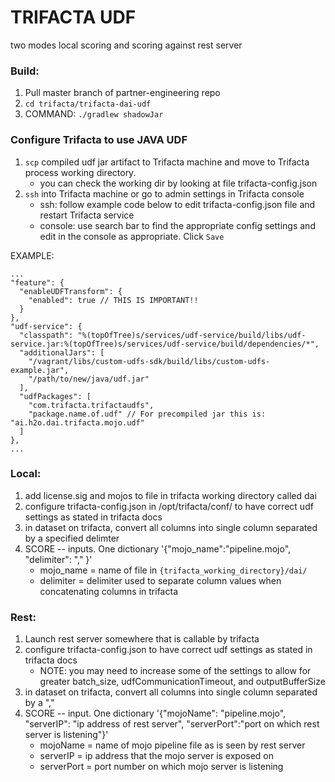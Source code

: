 # TRIFACTA UDF

two modes local scoring and scoring against rest server

### Build:
1. Pull master branch of partner-engineering repo
2. `cd trifacta/trifacta-dai-udf`
3. COMMAND: `./gradlew shadowJar`

### Configure Trifacta to use JAVA UDF
1. `scp` compiled udf jar artifact to Trifacta machine and move to Trifacta process working directory.
    * you can check the working dir by looking at file trifacta-config.json
2. `ssh` into Trifacta machine or go to admin settings in Trifacta console
    * ssh: follow example code below to edit trifacta-config.json file and restart Trifacta service
    * console: use search bar to find the appropriate config settings and edit in the console as appropriate. Click `Save`

EXAMPLE:
```
...
"feature": {
  "enableUDFTransform": {
    "enabled": true // THIS IS IMPORTANT!!
  }
},
"udf-service": {
  "classpath": "%(topOfTree)s/services/udf-service/build/libs/udf-service.jar:%(topOfTree)s/services/udf-service/build/dependencies/*",
  "additionalJars": [
    "/vagrant/libs/custom-udfs-sdk/build/libs/custom-udfs-example.jar",
    "/path/to/new/java/udf.jar"
  ],
  "udfPackages": [
    "com.trifacta.trifactaudfs",
    "package.name.of.udf" // For precompiled jar this is: "ai.h2o.dai.trifacta.mojo.udf"
  ]
},
...
```

### Local:
1. add license.sig and mojos to file in trifacta working directory called dai
2. configure trifacta-config.json in /opt/trifacta/conf/ to have correct udf settings as stated in trifacta docs
3. in dataset on trifacta, convert all columns into single column separated by a specified delimter
4. SCORE -- inputs. One dictionary '{"mojo_name":"pipeline.mojo", "delimiter": "," }'
   * mojo_name = name of file in `{trifacta_working_directory}/dai/`
   * delimiter = delimiter used to separate column values when concatenating columns in trifacta

### Rest:
1. Launch rest server somewhere that is callable by trifacta
2. configure trifacta-config.json to have correct udf settings as stated in trifacta docs
   * NOTE: you may need to increase some of the settings to allow for greater batch_size, udfCommunicationTimeout, and outputBufferSize
3. in dataset on trifacta, convert all columns into single column separated by a ","
4. SCORE -- input. One dictionary '{"mojoName": "pipeline.mojo", "serverIP": "ip address of rest server", "serverPort":"port on which rest server is listening"}'
   * mojoName = name of mojo pipeline file as is seen by rest server
   * serverIP = ip address that the mojo server is exposed on
   * serverPort = port number on which mojo server is listening
